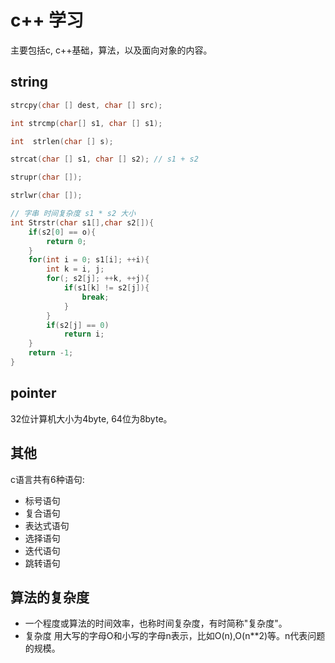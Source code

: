# c++ 学习

主要包括c, c++基础，算法，以及面向对象的内容。

## string

```c++
strcpy(char [] dest, char [] src);

int strcmp(char[] s1, char [] s1);

int  strlen(char [] s);

strcat(char [] s1, char [] s2); // s1 + s2

strupr(char []);

strlwr(char []);

// 字串 时间复杂度 s1 * s2 大小
int Strstr(char s1[],char s2[]){
    if(s2[0] == o){
        return 0;
    }
    for(int i = 0; s1[i]; ++i){
        int k = i, j;
        for(; s2[j]; ++k, ++j){
            if(s1[k] != s2[j]){
                break;
            }
        }
        if(s2[j] == 0)
            return i;
    }
    return -1;
}
```

## pointer

32位计算机大小为4byte, 64位为8byte。

## 其他

c语言共有6种语句:

- 标号语句
- 复合语句
- 表达式语句
- 选择语句
- 迭代语句
- 跳转语句

## 算法的复杂度

- 一个程度或算法的时间效率，也称时间复杂度，有时简称"复杂度"。
- 复杂度 用大写的字母O和小写的字母n表示，比如O(n),O(n**2)等。n代表问题的规模。

